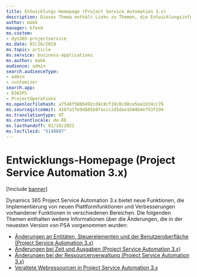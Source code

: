 ```yaml
---
title: Entwicklungs-Homepage (Project Service Automation 3.x)
description: Dieses Thema enthält Links zu Themen, die Entwicklungsinformationen für Dynamics 365 Project Service Automation (PSA) Version 3.x bereitstellen.
author: makk
manager: kfend
ms.custom:
- dyn365-projectservice
ms.date: 03/26/2019
ms.topic: article
ms.service: business-applications
ms.author: makk
audience: admin
search.audienceType:
- admin
- customizer
search.app:
- D365PS
- ProjectOperations
ms.openlocfilehash: a7548f588b492cd4c8cf19c0c88ce5ea1b34cc76
ms.sourcegitcommit: 418fa1fe9d605b8faccc2d5dee1b04b4e753f194
ms.translationtype: HT
ms.contentlocale: de-DE
ms.lasthandoff: 02/10/2021
ms.locfileid: "5148687"
---
```

# <a name="development-home-page-project-service-automation-3x"></a>Entwicklungs-Homepage (Project Service Automation 3.x)

[!include [banner](../../includes/psa-now-project-operations.md)]

Dynamics 365 Project Service Automation 3.x bietet neue Funktionen, die Implementierung von neuen Plattformfunktionen und Verbesserungen vorhandener Funktionen in verschiedenen Bereichen. Die folgenden Themen enthalten weitere Informationen über die Änderungen, die in der neuesten Version von PSA vorgenommen wurden:

- [Änderungen an Entitäten, Steuerelementen und der Benutzeroberfläche (Project Service Automation 3.x)](../developer-guides/entity-changes-v3.x.md)
- [Änderungen bei Zeit und Ausgaben (Project Service Automation 3.x)](../developer-guides/time-expense-changes-v3.x.md)
- [Änderungen bei der Ressourcenverwaltung (Project Service Automation 3.x)](../developer-guides/resource-management-changes-v3.x.md)
- [Veraltete Webressourcen in Project Service Automation 3.x](../developer-guides/web-resources-deprecated-v3.x.md)
